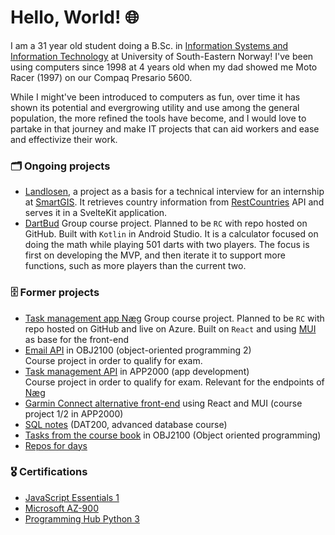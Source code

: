 # Hello, World! 🌐

I am a 31 year old student doing a B.Sc. in [Information Systems and Information Technology](https://www.usn.no/studier/bachelor-i-it-og-informasjonssystemer/) at University of South-Eastern Norway! I've been using computers since 1998 at 4 years old when my dad showed me Moto Racer (1997) on our Compaq Presario 5600.

While I might've been introduced to computers as fun, over time it has shown its potential and evergrowing utility and use among the general population, the more refined the tools have become, and I would love to partake in that journey and make IT projects that can aid workers and ease and effectivize their work. 


### 🗂️ Ongoing projects
- [Landlosen](https://github.com/Scandiking/Landlosen), a project as a basis for a technical interview for an internship at [SmartGIS](https://smartgis.no). It retrieves country information from [RestCountries](https://restcountries.com) API and serves it in a SvelteKit application.
- [DartBud](https://github.com/JonasELH/DartBud)
      Group course project. Planned to be `RC` with repo hosted on GitHub. Built with `Kotlin` in Android Studio. It is a calculator focused on doing the math while playing 501 darts with two players. The focus is first on developing the MVP, and then iterate it to support more functions, such as more players than the current two.




### 🗄️ Former projects
- [Task management app Næg](https://github.com/Scandiking/N-g)
      Group course project. Planned to be `RC` with repo hosted on GitHub and live on Azure. Built on `React` and using [MUI](https://mui.com/) as base for the front-end
- [Email API](https://github.com/Scandiking/emailAPIserver) in OBJ2100 (object-oriented programming 2)  
      Course project in order to qualify for exam.
- [Task management API](https://github.com/Scandiking/taskmanager) in APP2000 (app development)  
      Course project in order to qualify for exam. Relevant for the endpoints of [Næg](https://github.com/Scandiking/N-g)
- [Garmin Connect alternative front-end](https://github.com/Scandiking/GarminConnectMaterialDesignReactFrontend) using React and MUI (course project 1/2 in APP2000)
- [SQL notes](https://github.com/Scandiking/DAT2K_tutorials) (DAT200, advanced database course)
- [Tasks from the course book](https://github.com/Scandiking/Liang-Chapter-9) in OBJ2100 (Object oriented programming)
- [Repos for days](https://github.com/Scandiking?tab=repositories)

  
### 🎖️ Certifications

- [JavaScript Essentials 1](JavaScriptEssentials1Update20250224-28-t9r9h2.pdf)
- [Microsoft AZ-900](USN-AZ900-2025-003.pdf)
- [Programming Hub Python 3](certificate_1707419695401.pdf)

### 
